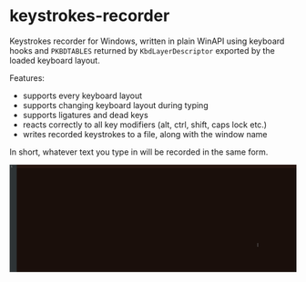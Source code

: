 # keystrokes-recorder
Keystrokes recorder for Windows, written in plain WinAPI using keyboard hooks and `PKBDTABLES` returned by `KbdLayerDescriptor` exported by the loaded keyboard layout.

Features:
  - supports every keyboard layout
  - supports changing keyboard layout during typing
  - supports ligatures and dead keys
  - reacts correctly to all key modifiers (alt, ctrl, shift, caps lock etc.)
  - writes recorded keystrokes to a file, along with the window name

In short, whatever text you type in will be recorded in the same form.

![Demo](demo.gif)
